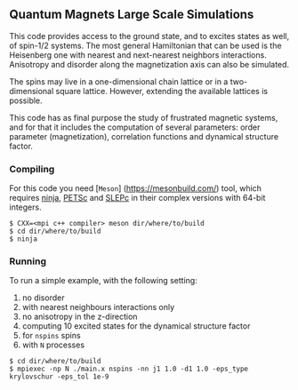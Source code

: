 ## Quantum Magnets Large Scale Simulations

This code provides access to the ground state, and to excites states as well, of spin-1/2 systems.
The most general Hamiltonian that can be used is the Heisenberg one with nearest and next-nearest 
neighbors interactions. Anisotropy and disorder along the magnetization axis can also be simulated.

The spins may live in a one-dimensional chain lattice or in a two-dimensional square lattice. However, 
extending the available lattices is possible.

This code has as final purpose the study of frustrated magnetic systems, and for that it includes 
the computation of several parameters: order parameter (magnetization), correlation functions and 
dynamical structure factor.

### Compiling
For this code you need [`Meson`] (https://mesonbuild.com/) tool, which requires [ninja](https://ninja-build.org/), [PETSc](https://www.mcs.anl.gov/petsc/) and [SLEPc](http://slepc.upv.es/) in their complex versions with 64-bit integers.

```
$ CXX=<mpi c++ compiler> meson dir/where/to/build
$ cd dir/where/to/build
$ ninja
```

### Running
To run a simple example, with the following setting:
 1. no disorder
 2. with nearest neighbours interactions only
 3. no anisotropy in the z-direction
 2. computing 10 excited states for the dynamical structure factor
 3. for `nspins` spins
 4. with `N` processes
 
```
$ cd dir/where/to/build
$ mpiexec -np N ./main.x nspins -nn j1 1.0 -d1 1.0 -eps_type krylovschur -eps_tol 1e-9
```
